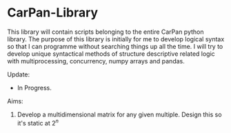 # CarPan-Library

This library will contain scripts belonging to the entire CarPan python library. 
The purpose of this library is initially for me to develop logical syntax so that I can programme without searching things up all the time.
I will try to develop unique syntactical methods of structure descriptive related logic with multiprocessing, concurrency, numpy arrays and pandas.

Update:
- In Progress.

Aims:
1. Develop a multidimensional matrix for any given multiple. Design this so it's static at $2^n$
